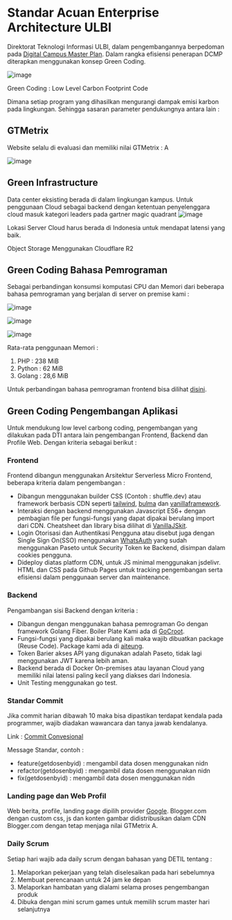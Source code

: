 # Standar Acuan Enterprise Architecture ULBI

Direktorat Teknologi Informasi ULBI, dalam pengembangannya berpedoman pada [Digital Campus Master Plan](DCMP202023-2027.pdf.pdf).
Dalam rangka efisiensi penerapan DCMP diterapkan menggunakan konsep Green Coding.

![image](https://github.com/ditif/devops/assets/11188109/83a9cb3a-a932-4244-9de2-feb13a76fcad)

Green Coding : Low Level Carbon Footprint Code

Dimana setiap program yang dihasilkan mengurangi dampak emisi karbon pada lingkungan. Sehingga sasaran parameter pendukungnya antara lain :

## GTMetrix

Website selalu di evaluasi dan memiliki nilai GTMetrix : A

![image](https://user-images.githubusercontent.com/11188109/222995180-6544137c-0068-4861-a1c4-0704b2ea11e4.png)

## Green Infrastructure

Data center eksisting berada di dalam lingkungan kampus. Untuk penggunaan Cloud sebagai backend dengan ketentuan penyelenggara cloud masuk kategori leaders pada gartner magic quadrant
![image](https://github.com/ditif/devops/assets/11188109/0547d1d9-37db-4592-ba26-33a143761454)

Lokasi Server Cloud harus berada di Indonesia untuk mendapat latensi yang baik.

Object Storage Menggunakan Cloudflare R2

## Green Coding Bahasa Pemrograman

Sebagai perbandingan konsumsi komputasi CPU dan Memori dari beberapa bahasa pemrograman yang berjalan di server on premise kami :

![image](https://github.com/ditif/devops/assets/11188109/25a0cbc9-8d0b-46b4-88c1-b46b9d486602)

![image](https://github.com/ditif/devops/assets/11188109/7ad9d39b-6c1f-4bc5-8c9f-a21066e79659)

![image](https://github.com/ditif/devops/assets/11188109/58582ef3-8eba-4849-be21-fd7b5d702eb0)

Rata-rata penggunaan Memori :
1. PHP : 238 MiB
2. Python : 62 MiB
3. Golang : 28,6 MiB

Untuk perbandingan bahasa pemrograman frontend bisa dilihat [disini](https://krausest.github.io/js-framework-benchmark/current.html).

## Green Coding Pengembangan Aplikasi

Untuk mendukung low level carbong coding, pengembangan yang dilakukan pada DTI antara lain pengembangan Frontend, Backend dan Profile Web. Dengan kriteria sebagai berikut :

### Frontend

Frontend dibangun menggunakan Arsitektur Serverless Micro Frontend,
beberapa kriteria dalam pengembangan :
* Dibangun menggunakan builder CSS (Contoh : shuffle.dev) atau framework berbasis CDN seperti [tailwind](https://tailwindcss.com/), [bulma](https://bulma.io/) dan [vanillaframework](https://vanillaframework.io/).
* Interaksi dengan backend menggunakan Javascript ES6+ dengan pembagian file per fungsi-fungsi yang dapat dipakai berulang import dari CDN. Cheatsheet dan library bisa dilihat di [VanillaJSkit](https://vanillajskit.github.io/).
* Login Otorisasi dan Authentikasi Pengguna atau disebut juga dengan Single Sign On(SSO) menggunakan [WhatsAuth](https://github.com/whatsauth/) yang sudah menggunakan Paseto untuk Security Token ke Backend, disimpan dalam cookies pengguna.
* Dideploy diatas platform CDN, untuk JS minimal menggunakan jsdelivr. HTML dan CSS pada Github Pages untuk tracking pengembangan serta efisiensi dalam penggunaan server dan maintenance.

### Backend

Pengambangan sisi Backend dengan kriteria :
* Dibangun dengan menggunakan bahasa pemrograman Go dengan framework Golang Fiber. Boiler Plate Kami ada di [GoCroot](https://github.com/gocroot/gocroot).
* Fungsi-fungsi yang dipakai berulang kali maka wajib dibuatkan package (Reuse Code). Package kami ada di [aiteung](https://github.com/aiteung).
* Token Barier akses API yang digunakan adalah Paseto, tidak lagi menggunakan JWT karena lebih aman.
* Backend berada di Docker On-premises atau layanan Cloud yang memiliki nilai latensi paling kecil yang diakses dari Indonesia.
* Unit Testing menggunakan go test.

### Standar Commit

Jika commit harian dibawah 10 maka bisa dipastikan terdapat kendala pada programmer, wajib diadakan wawancara dan tanya jawab kendalanya.

Link :
[Commit Convesional](https://www.conventionalcommits.org/en/v1.0.0/)

Message Standar, contoh :
* feature(getdosenbyid) : mengambil data dosen menggunakan nidn
* refactor(getdosenbyid) : mengambil data dosen menggunakan nidn
* fix(getdosenbyid) : mengambil data dosen menggunakan nidn


### Landing page dan Web Profil

Web berita, profile, landing page dipilih provider [Google](https://cloud.google.com/architecture/reduce-carbon-footprint). Blogger.com dengan custom css, js dan konten gambar didistribusikan dalam CDN Blogger.com dengan tetap menjaga nilai GTMetrix A.

### Daily Scrum

Setiap hari wajib ada daily scrum dengan bahasan yang DETIL tentang :
1. Melaporkan pekerjaan yang telah diselesaikan pada hari sebelumnya
2. Membuat perencanaan untuk 24 jam ke depan
3. Melaporkan hambatan yang dialami selama proses pengembangan produk
4. Dibuka dengan mini scrum games untuk memilih scrum master hari selanjutnya
